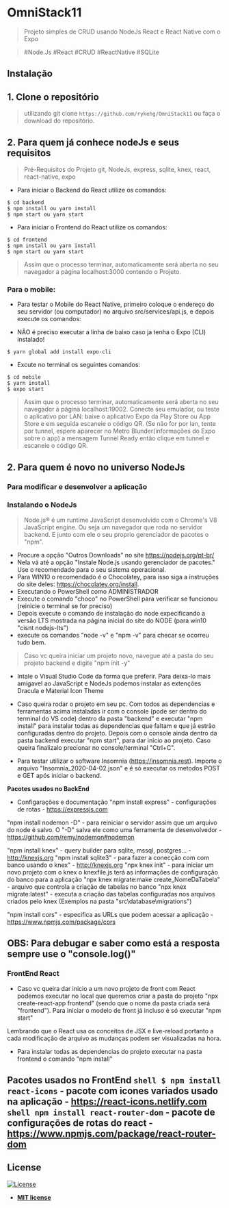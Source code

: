 
# OmniStack11

> Projeto simples de CRUD usando NodeJs React e React Native com o Expo

> #Node.Js #React #CRUD #ReactNative #SQLite 

## Instalação

## 1. Clone o repositório
> utilizando git clone `https://github.com/rykehg/OmniStack11` ou faça o download do repositório.

## 2. Para quem já conhece nodeJs e seus requisitos
> Pré-Requisitos do Projeto
> git, NodeJs, express, sqlite, knex, react, react-native, expo

- Para iniciar o Backend do React utilize os comandos:
```shell
$ cd backend
$ npm install ou yarn install
$ npm start ou yarn start
```

- Para iniciar o Frontend do React utilize os comandos:
```shell
$ cd frontend
$ npm install ou yarn install
$ npm start ou yarn start
```
> Assim que o processo terminar, automaticamente será aberta no seu navegador a página localhost:3000 contendo o Projeto.

### Para o mobile:
- Para testar o Mobile do React Native, primeiro coloque o endereço do seu servidor (ou computador) no arquivo src/services/api.js, e depois execute os comandos:

- NÃO é preciso executar a linha de baixo caso ja tenha o Expo (CLI) instalado!
```shell
$ yarn global add install expo-cli
```
- Excute no terminal os seguintes comandos:
```shell
$ cd mobile
$ yarn install
$ expo start
```
> Assim que o processo terminar, automaticamente será aberta no seu navegador a página localhost:19002. Conecte seu emulador, ou teste o aplicativo por LAN: baixe o aplicativo Expo da Play Store ou App Store e em seguida escaneie o código QR. (Se não for por lan, tente por tunnel, espere aparecer no Metro Blunder(informações do Expo sobre o app) a mensagem Tunnel Ready então clique em tunnel e escaneie o código QR.

## 2. Para quem é novo no universo NodeJs
### Para modificar e desenvolver a aplicação
### Instalando o NodeJs
> Node.js® é um runtime JavaScript desenvolvido com o Chrome's V8 JavaScript engine. Ou seja um navegador que roda no servidor backend. E junto com ele o seu proprio gerenciador de pacotes o "npm".
- Procure a opção "Outros Downloads" no site https://nodejs.org/pt-br/
- Nela vá até a opção "Instale Node.js usando gerenciador de pacotes." Use o recomendado para o seu sistema operacional.
- Para WIN10 o recomendado é o  Chocolatey, para isso siga a instruções do site deles: https://chocolatey.org/install.
- Executando o PowerShell como ADMINISTRADOR
- Execute o comando "choco" no PowerShell para verificar se funcionou (reinicie o terminal se for preciso)
- Depois execute o comando de instalação do node expecificando a versão LTS mostrada na página inicial do site do NODE
(para win10 "cisnt nodejs-lts")
- execute os comandos "node -v" e "npm -v" para checar se ocorreu tudo bem.
> Caso vc queira iniciar um projeto novo, navegue até a pasta do seu projeto backend e digite "npm init -y"

- Intale o Visual Studio Code da forma que preferir. 
Para deixa-lo mais amigavel ao JavaScript e NodeJs podemos instalar as extenções Dracula e Material Icon Theme

- Caso queira rodar o projeto em seu pc. Com todos as dependencias e ferramentas acima instaladas ir com o console (pode ser dentro do terminal do VS code) dentro da pasta "backend" e executar "npm install" para instalar todas as dependencias que faltam e que já estrão configuradas dentro do projeto. Depois com o console ainda dentro da pasta backend executar "npm start", para dar inicio ao projeto. Caso queira finalizalo precionar no console/terminal "Ctrl+C". 

- Para testar utilizar o software Insomnia (https://insomnia.rest). Importe o arquivo "Insomnia_2020-04-02.json" e é só executar os metodos POST e GET após iniciar o backend.

**Pacotes usados no BackEnd**
- Configaraçôes e documentação
"npm install express" - configurações de rotas - https://expressjs.com 

"npm install nodemon -D" - para reiniciar o servidor assim que um arquivo do node é salvo. O "-D" salva ele como uma ferramenta de desenvolvedor - https://github.com/remy/nodemon#nodemon

"npm install knex" - query builder para sqlite, mssql, postgres... - http://knexjs.org
"npm install sqlite3" - para fazer a conecção com com banco usando o knex" - http://knexjs.org
"npx knex init" - para iniciar um novo projeto com o knex o knexfile.js terá as informações de configuração do banco para a aplicação
"npx knex migrate:make create_NomeDaTabela" - arquivo que controla a criação de tabelas no banco
"npx knex migrate:latest" - executa a criação das tabelas configuradas nos arquivos criados pelo knex (Exemplos na pasta "src\database\migrations")

"npm install cors" - especifica as URLs que podem acessar a aplicação - https://www.npmjs.com/package/cors

OBS: Para debugar e saber como está a resposta sempre use o "console.log()"
---
### FrontEnd React
- Caso vc queira dar inicio a um novo projeto de front com React podemos executar no local que queremos criar a pasta do projeto "npx create-react-app frontend" (sendo que o nome da pasta criada será "frontend"). Para iniciar o modelo de front já incluso é só executar "npm start"

Lembrando que o React usa os conceitos de JSX e live-reload portanto a cada modificação de arquivo as mudanças podem ser visualizadas na hora.

- Para instalar todas as dependencias do projeto executar na pasta frontend o comando "npm install"

**Pacotes usados no FrontEnd**
```shell $ npm install react-icons``` - pacote com icones variados usado na aplicação - https://react-icons.netlify.com
```shell npm install react-router-dom``` - pacote de configurações de rotas do react - https://www.npmjs.com/package/react-router-dom
---

## License

[![License](http://img.shields.io/:license-mit-blue.svg?style=flat-square)](http://badges.mit-license.org)

- **[MIT license](http://opensource.org/licenses/mit-license.php)**
